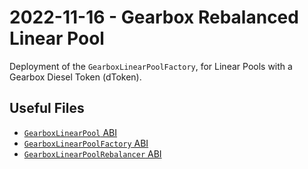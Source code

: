 # 2022-11-16 - Gearbox Rebalanced Linear Pool

Deployment of the `GearboxLinearPoolFactory`, for Linear Pools with a Gearbox Diesel Token (dToken).

## Useful Files
- [`GearboxLinearPool` ABI](./abi/GearboxLinearPool.json)
- [`GearboxLinearPoolFactory` ABI](./abi/GearboxLinearPoolFactory.json)
- [`GearboxLinearPoolRebalancer` ABI](./abi/GearboxLinearPoolRebalancer.json)
